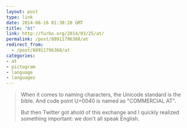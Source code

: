 ```yaml
---
layout: post
type: link
date: 2014-06-16 01:30:20 GMT
title: "At"
link: http://furbo.org/2014/03/25/at/
permalink: /post/88911796368/at
redirect_from: 
  - /post/88911796368/at
categories:
- at
- pictogram
- language
- languages
---
```

<blockquote><p>When it comes to naming characters, the Unicode standard is the bible. And code point U+0040 is named as "COMMERCIAL AT".</p>
<p>But then Twitter got ahold of this exchange and I quickly realized something important: we don't all speak English.</p></blockquote>